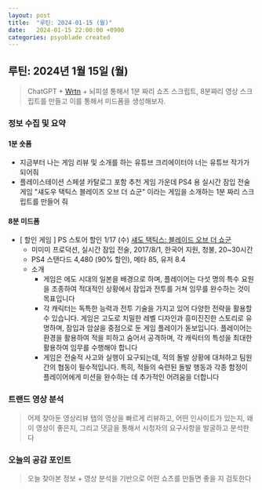 ```yaml
---
layout: post
title:  "루틴: 2024-01-15 (월)"
date:   2024-01-15 22:00:00 +0900
categories: psyoblade created
---
```




## 루틴: 2024년 1월 15일 (월)

>    ChatGPT + [Wrtn](https://wrtn.ai) + 뇌피셜 통해서 1분 짜리 쇼츠 스크립트, 8분짜리 영상 스크립트를 만들고 이를 통해서 미드폼을 생성해보자. 

### 정보 수집 및 요약

#### 1분 숏폼

* 지금부터 나는 게임 리뷰 및 소개를 하는 유튜브 크리에이터야 너는 유튜브 작가가 되어줘
* 플레이스테이션 스페셜 카탈로그 포함 추천 게임 가운데 PS4 용 실시간 잠입 전술 게임 "섀도우 택틱스 블레이즈 오브 더 쇼군" 이라는 게임을 소개하는 1분 짜리 스크립트를 만들어 줘

#### 8분 미드폼

* [ 할인 게임 ] PS 스토어 할인 1/17 (수) [섀도 택틱스: 블레이드 오브 더 쇼군](https://www.youtube.com/watch?v=-y1QH-ZMXRk)
  * 미미미 프로덕션, 실시간 잠입 전술, 2017/8/1, 한국어 지원, 청불, 20~30시간
  * PS4 스탠다드 4,480 (90% 할인), 메타 85, 유저 8.4
  * 소개
    * 게임은 에도 시대의 일본을 배경으로 하며, 플레이어는 다섯 명의 특수 요원을 조종하여 적대적인 상황에서 잠입과 전투를 거쳐 임무를 완수하는 것이 목표입니다
    * 각 캐릭터는 독특한 능력과 전투 기술을 가지고 있어 다양한 전략을 활용할 수 있습니다. 게임은 고도로 치밀한 레벨 디자인과 흥미진진한 스토리로 유명하며, 잠입과 암살을 중점으로 둔 게임 플레이가 돋보입니다. 플레이어는 환경을 활용하여 적을 피하고 숨어서 공격하며, 각 캐릭터의 특성을 최대한 활용하여 임무를 수행해야 합니다
    * 게임은 전술적 사고와 실행이 요구되는데, 적의 돌발 상황에 대처하고 팀원 간의 협동이 필수적입니다. 특히, 적들의 숙련된 돌발 행동과 각종 함정이 플레이어에게 미션을 완수하는 데 추가적인 어려움을 더합니다

### 트랜드 영상 분석

>   어제 찾아둔 영상리뷰 탭의 영상을 빠르게 리뷰하고, 어떤 인사이트가 있는지, 왜 이 영상이 좋은지, 그리고 댓글을 통해서 시청자의 요구사항을 발굴하고 분석한다

### 오늘의 공감 포인트

>   오늘 찾아본 정보 + 영상 분석을 기반으로 어떤 쇼츠를 만들면 좋을 지 검토한다

